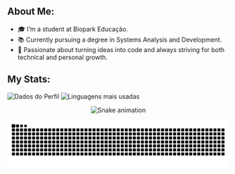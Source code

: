 ## About Me:

- 🎓 I’m a student at Biopark Educação.
- 📚 Currently pursuing a degree in Systems Analysis and Development.
- 🌱 Passionate about turning ideas into code and always striving for both technical and personal growth.

## My Stats:
<p align="left">
  <img width="350" src="https://github-readme-stats.vercel.app/api?username=BarbaraSimioni&show_icons=true&theme=transparent" alt="Dados do Perfil"/>
  <img width="313" src="https://github-readme-stats.vercel.app/api/top-langs/?username=BarbaraSimioni&layout=compact&theme=dark" alt="Linguagens mais usadas" />
</p>

<p align="center">
  <img src="https://raw.githubusercontent.com/BarbaraSimioni/snk/output/github-contribution-grid-snake.svg" alt="Snake animation" />
</p>

<picture align="center">
  <source media="(prefers-color-scheme: dark)" srcset="https://raw.githubusercontent.com/BarbaraSimioni/BarbaraSimioni/output/github-contribution-grid-snake-dark.svg">
  <source media="(prefers-color-scheme: light)" srcset="https://raw.githubusercontent.com/BarbaraSimioni/BarbaraSimioni/output/github-contribution-grid-snake-dark.svg">
  <img align="center" alt="github contribution grid snake animation" src="https://raw.githubusercontent.com/BarbaraSimioni/BarbaraSimioni/output/github-contribution-grid-snake.svg">
</picture>
